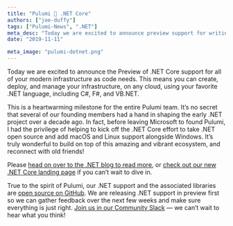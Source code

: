 ```yaml
---
title: "Pulumi 💜 .NET Core"
authors: ["joe-duffy"]
tags: ["Pulumi-News", ".NET"]
meta_desc: "Today we are excited to announce preview support for writing Pulumi programs in any .NET Core language, including C#, F#, and VB.NET."
date: "2019-11-11"

meta_image: "pulumi-dotnet.png"
---
```


Today we are excited to announce the Preview of .NET Core support for all of your modern infrastructure as code needs. This means you can create, deploy, and manage your infrastructure, on any cloud, using your favorite .NET language, including C#, F#, and VB.NET.

This is a heartwarming milestone for the entire Pulumi team. It’s no secret that several of our founding members had a hand in shaping the early .NET project over a decade ago. In fact, before leaving Microsoft to found Pulumi, I had the privilege of helping to kick off the .NET Core effort to take .NET open source and add macOS and Linux support alongside Windows. It’s truly wonderful to build on top of this amazing and vibrant ecosystem, and reconnect with old friends!

Please [head on over to the .NET blog to read more](https://devblogs.microsoft.com/dotnet/building-modern-cloud-applications-using-pulumi-and-net-core/), or [check out our new .NET Core landing page](https://pulumi.com/dotnet) if you can’t wait to dive in.

True to the spirit of Pulumi, our .NET support and the associated libraries are [open source on GitHub](https://github.com/pulumi/pulumi). We are releasing .NET support in preview first so we can gather feedback over the next few weeks and make sure everything is just right. [Join us in our Community Slack](https://slack.pulumi.com) &mdash; we can’t wait to hear what you think!
